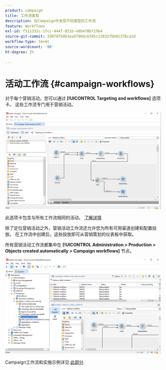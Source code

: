 ```yaml
---
product: campaign
title: 工作流类型
description: 在Campaign中发现不同类型的工作流
feature: Workflows
exl-id: f511332c-1fcc-444f-851b-e8b470b719b4
source-git-commit: 190707b8b1ea5f90dc6385c13832fbb01378ca1d
workflow-type: tm+mt
source-wordcount: '96'
ht-degree: 2%

---
```


# 活动工作流 {#campaign-workflows}

对于每个营销活动，您可以通过 **[!UICONTROL Targeting and workflows]** 选项卡。 这些工作流专门用于营销活动。

![](assets/wf-in-op-edit-delivery-tab.png)

此选项卡包含与所有工作流相同的活动。 [了解详情](#implementation-steps-)

除了定位营销活动之外，营销活动工作流还允许您为所有可用渠道创建和配置投放。 在工作流中创建后，这些投放即可从营销策划的仪表板中获取。

所有营销活动工作流都集中在 **[!UICONTROL Administration > Production > Objects created automatically > Campaign workflows]** 节点。

![](assets/campaigns_wf.png)

Campaign工作流和实施示例详见 [此部分](../campaigns/marketing-campaign-target.md).
